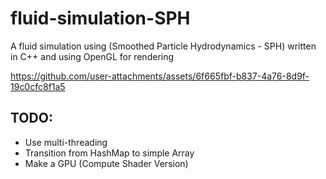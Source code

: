 # fluid-simulation-SPH
A fluid simulation using (Smoothed Particle Hydrodynamics - SPH) written in C++ and using OpenGL for rendering



https://github.com/user-attachments/assets/6f665fbf-b837-4a76-8d9f-19c0cfc8f1a5

## TODO:
- Use multi-threading
- Transition from HashMap to simple Array
- Make a GPU (Compute Shader Version)
